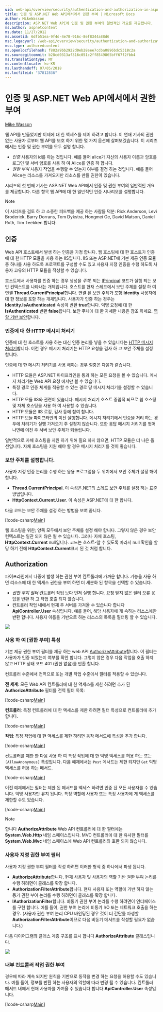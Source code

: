 ```yaml
---
uid: web-api/overview/security/authentication-and-authorization-in-aspnet-web-api
title: 인증 및 ASP.NET Web API에서에서 권한 부여 | Microsoft Docs
author: MikeWasson
description: ASP.NET Web API에 인증 및 권한 부여의 일반적인 개요를 제공합니다.
ms.author: aspnetcontent
ms.date: 11/27/2012
ms.assetid: 6dfb51ea-9f4d-4e70-916c-8ef8344a88d6
msc.legacyurl: /web-api/overview/security/authentication-and-authorization-in-aspnet-web-api
msc.type: authoredcontent
ms.openlocfilehash: f882a9bb2922d0eb28eee7cdba0896bdc5318c2a
ms.sourcegitcommit: b28cd0313af316c051c2ff8549865bff67f2fbb4
ms.translationtype: MT
ms.contentlocale: ko-KR
ms.lasthandoff: 07/05/2018
ms.locfileid: "37812836"
---
```

<a name="authentication-and-authorization-in-aspnet-web-api"></a>인증 및 ASP.NET Web API에서에서 권한 부여
====================
[Mike Wasson](https://github.com/MikeWasson)

웹 API를 만들었지만 이제에 대 한 액세스를 제어 하려고 합니다. 이 연재 기사의 권한 없는 사용자 로부터 웹 API를 보호 하기 위한 몇 가지 옵션에 살펴보겠습니다. 이 시리즈에서는 인증 및 권한 부여를 모두 설명 합니다.

- *인증* 사용자의 id를 아는 것입니다. 예를 들어 alice가 자신의 사용자 이름과 암호를 로그인 및 서버 암호를 사용 하 여 Alice를 인증 하 합니다.
- *권한 부여* 사용자 작업을 수행할 수 있는지 여부를 결정 하는 것입니다. 예를 들어 Alice는 리소스를 가져오지만 리소스를 만들 권한이 있습니다.

시리즈의 첫 번째 기사는 ASP.NET Web API에서 인증 및 권한 부여의 일반적인 개요를 제공합니다. 다른 항목 웹 API에 대 한 일반적인 인증 시나리오를 설명합니다.

> [!NOTE]
> 이 시리즈를 검토 하 고 소중한 피드백을 제공 하는 사람들 덕분: Rick Anderson, Levi Broderick, Barry Dorrans, Tom Dykstra, Hongmei Ge, David Matson, Daniel Roth, Tim Teebken 합니다.


## <a name="authentication"></a>인증

Web API 호스트에서 발생 하는 인증을 가정 합니다. 웹 호스팅에 대 한 호스트가 인증에 대 한 HTTP 모듈을 사용 하는 IIS입니다. IIS 또는 ASP.NET에 기본 제공 인증 모듈 중 하나를 사용 하도록 프로젝트를 구성할 수도 있고 사용자 지정 인증을 수행 하도록 사용자 고유의 HTTP 모듈을 작성할 수 있습니다.

호스트에서 사용자를 인증 하는 경우 생성을 *주체*, 되는 [IPrincipal](https://msdn.microsoft.com/library/System.Security.Principal.IPrincipal.aspx) 코드가 실행 되는 보안 컨텍스트를 나타내는 개체입니다. 호스트를 현재 스레드에서 보안 주체를 설정 하 여 연결 **Thread.CurrentPrincipal**합니다. 연결 된 보안 주체가 포함 **Identity** 사용자에 대 한 정보를 포함 하는 개체입니다. 사용자가 인증 하는 경우는 **Identity.IsAuthenticated** 속성이 반환 **true**합니다. 익명 요청에 대 한 **IsAuthenticated** 반환 **false**합니다. 보안 주체에 대 한 자세한 내용은 참조 하세요. [역할 기반 보안](https://msdn.microsoft.com/library/shz8h065.aspx)합니다.

### <a name="http-message-handlers-for-authentication"></a>인증에 대 한 HTTP 메시지 처리기

인증에 대 한 호스트를 사용 하는 대신 인증 논리를 넣을 수 있습니다는 [HTTP 메시지 처리기](../advanced/http-message-handlers.md)합니다. 이런 경우 메시지 처리기는 HTTP 요청을 검사 하 고 보안 주체를 설정 합니다.

인증에 대 한 메시지 처리기를 사용 해야는 경우 절충은 다음과 같습니다.

- HTTP 모듈은 ASP.NET 파이프라인을 통과 하는 모든 요청을 볼 수 있습니다. 메시지 처리기는 Web API 요청 에서만 볼 수 있습니다.
- 특정 경로 인증 체계를 적용할 수 있는 경로 당 메시지 처리기를 설정할 수 있습니다.
- HTTP 모듈 IIS와 관련이 있습니다. 메시지 처리기 호스트 중립적 되므로 웹 호스팅 및 자체 호스팅을 사용 하 여 사용할 수 있습니다.
- HTTP 모듈은 IIS 로깅, 감사 등에 참여 합니다.
- HTTP 모듈 파이프라인의 이전 실행합니다. 메시지 처리기에서 인증을 처리 하는 경우에 처리기가 실행 가져오기 주 설정지 않습니다. 또한 응답 메시지 처리기를 벗어나면에 이전 주 서버 보안 주체가 되돌립니다.

일반적으로 자체 호스팅을 지원 하기 위해 필요 하지 않으면, HTTP 모듈은 더 나은 옵션입니다. 자체 호스팅을 지원 해야 할 경우 메시지 처리기를 것이 좋습니다.

### <a name="setting-the-principal"></a>보안 주체를 설정합니다.

사용자 지정 인증 논리를 수행 하는 응용 프로그램을 두 위치에서 보안 주체가 설정 해야 합니다.

- **Thread.CurrentPrincipal**. 이 속성은.NET의 스레드 보안 주체를 설정 하는 표준 방법입니다.
- **HttpContext.Current.User**. 이 속성은 ASP.NET에 대 한 합니다.

다음 코드는 보안 주체를 설정 하는 방법을 보여 줍니다.

[!code-csharp[Main](authentication-and-authorization-in-aspnet-web-api/samples/sample1.cs)]

웹 호스팅을 위한; 양쪽 모두에서 보안 주체를 설정 해야 합니다. 그렇지 않은 경우 보안 컨텍스트는 일관 되지 않은 될 수 있습니다. 그러나 자체 호스팅, **HttpContext.Current** null입니다. 코드는 호스트-알 수 있도록 따라서 null 확인을 할당 하기 전에 **HttpContext.Current**표시 된 것 처럼 합니다.

## <a name="authorization"></a>Authorization

파이프라인에서 나중에 발생 하는 권한 부여 컨트롤러에 가까운 합니다. 기능을 사용 하면 리소스에 대 한 액세스 권한을 부여 하면 더 세분화 된 항목을 선택할 수 있습니다.

- *권한 부여 필터* 컨트롤러 작업 보다 먼저 실행 합니다. 요청 받지 않은 필터 오류 응답을 반환 하 고 작업 호출 되지 않습니다.
- 컨트롤러 작업 내에서 현재 주 서버를 가져올 수 있습니다 합니다 **ApiController.User** 속성입니다. 예를 들어, 해당 사용자에 게 속하는 리소스에만 반환 합니다. 사용자 이름을 기반으로 하는 리소스의 목록을 필터링 할 수 있습니다.

![](authentication-and-authorization-in-aspnet-web-api/_static/image1.png)

<a id="auth3"></a>
### <a name="using-the-authorize-attribute"></a>사용 하 여 [권한 부여] 특성

기본 제공 권한 부여 필터를 제공 하는 web API [AuthorizeAttribute](https://msdn.microsoft.com/library/system.web.http.authorizeattribute.aspx)합니다. 이 필터는 사용자가 인증 되었는지 여부를 확인 합니다. 그렇지 않은 경우 다음 작업을 호출 하지 않고 HTTP 상태 코드 401 (권한 없음)를 반환 합니다.

컨트롤러 수준에서 전역으로 또는 개별 작업 수준에서 필터를 적용할 수 있습니다.

**전 세계**: 모든 Web API 컨트롤러에 대 한 액세스를 제한 하려면 추가 된 **AuthorizeAttribute** 필터를 전역 필터 목록:

[!code-csharp[Main](authentication-and-authorization-in-aspnet-web-api/samples/sample2.cs)]

**컨트롤러**: 특정 컨트롤러에 대 한 액세스를 제한 하려면 필터 특성으로 컨트롤러에 추가 합니다.

[!code-csharp[Main](authentication-and-authorization-in-aspnet-web-api/samples/sample3.cs)]

**작업**: 특정 작업에 대 한 액세스를 제한 하려면 동작 메서드에 특성을 추가 합니다.

[!code-csharp[Main](authentication-and-authorization-in-aspnet-web-api/samples/sample4.cs)]

컨트롤러를 제한 한 다음 사용 하 여 특정 작업에 대 한 익명 액세스를 허용 하는 또는 `[AllowAnonymous]` 특성입니다. 다음 예제에서는 `Post` 메서드는 제한 되지만 `Get` 익명 액세스를 허용 하는 메서드.

[!code-csharp[Main](authentication-and-authorization-in-aspnet-web-api/samples/sample5.cs)]

이전 예제에서는 필터는 제한 된 메서드를 액세스 하려면 인증 된 모든 사용자를 수 있습니다. 익명 사용자만 유지 됩니다. 특정 역할에 사용자 또는 특정 사용자에 게 액세스를 제한할 수도 있습니다.

[!code-csharp[Main](authentication-and-authorization-in-aspnet-web-api/samples/sample6.cs)]

> [!NOTE]
> 합니다 **AuthorizeAttribute** Web API 컨트롤러에 대 한 필터에는 **System.Web.Http** 네임 스페이스입니다. MVC 컨트롤러에 대 한 유사한 필터를 **System.Web.Mvc** 네임 스페이스에 Web API 컨트롤러와 호환 되지 않습니다.


### <a name="custom-authorization-filters"></a>사용자 지정 권한 부여 필터

사용자 지정 권한 부여 필터를 작성 하려면 이러한 형식 중 하나에서 파생 됩니다.

- **AuthorizeAttribute**합니다. 현재 사용자 및 사용자의 역할 기반 권한 부여 논리를 수행 하려면이 클래스를 확장 합니다.
- **AuthorizationFilterAttribute**합니다. 현재 사용자 또는 역할에 기반 하지 않는 동기 권한 부여 논리를 수행 하려면이 클래스를 확장 합니다.
- **IAuthorizationFilter**합니다. 비동기 권한 부여 논리를 수행 하려면이 인터페이스를 구현 합니다. 예를 들어, 권한 부여 논리에 비동기 I/O 또는 네트워크 호출을 하는 경우. (사용자 권한 부여 논리 CPU 바인딩된 경우 것이 더 간단를 파생할 **AuthorizationFilterAttribute**이므로 다음 비동기 메서드를 작성할 필요가 없습니다.)

다음 다이어그램의 클래스 계층 구조를 표시 합니다 **AuthorizeAttribute** 클래스입니다.

![](authentication-and-authorization-in-aspnet-web-api/_static/image2.png)

### <a name="authorization-inside-a-controller-action"></a>내부 컨트롤러 작업 권한 부여

경우에 따라 계속 되지만 원칙을 기반으로 동작을 변경 하는 요청을 허용할 수도 있습니다. 예를 들어, 정보를 반환 하는 사용자의 역할에 따라 변경 될 수 있습니다. 컨트롤러 메서드 내에서 현재 사용자를 가져올 수 있습니다 합니다 **ApiController.User** 속성입니다.

[!code-csharp[Main](authentication-and-authorization-in-aspnet-web-api/samples/sample7.cs)]
